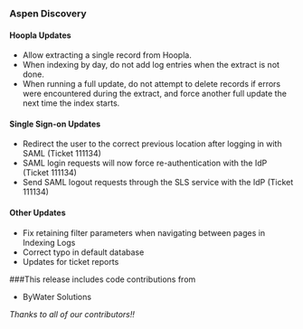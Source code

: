 ### Aspen Discovery
#### Hoopla Updates
- Allow extracting a single record from Hoopla.
- When indexing by day, do not add log entries when the extract is not done. 
- When running a full update, do not attempt to delete records if errors were encountered during the extract, and force another full update the next time the index starts. 

#### Single Sign-on Updates
- Redirect the user to the correct previous location after logging in with SAML (Ticket 111134)
- SAML login requests will now force re-authentication with the IdP (Ticket 111134)
- Send SAML logout requests through the SLS service with the IdP (Ticket 111134)

#### Other Updates
- Fix retaining filter parameters when navigating between pages in Indexing Logs
- Correct typo in default database
- Updates for ticket reports

###This release includes code contributions from
- ByWater Solutions

_Thanks to all of our contributors!!_